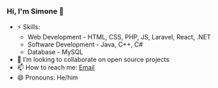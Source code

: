 ### Hi, I'm Simone 👋

<!--
Here are some ideas to get you started:

- 🔭 I’m currently working on ...
- 🌱 I’m currently learning ...
- 👯 I’m looking to collaborate on ...
- 🤔 I’m looking for help with ...
- 💬 Ask me about ...
- 📫 How to reach me: ...
- 😄 Pronouns: ...
- ⚡ Fun fact: ...
-->

- ⚡ Skills:  
    - Web Development - HTML, CSS, PHP, JS, Laravel, React, .NET
    - Software Development - Java, C++, C#
    - Database - MySQL
- 👯 I’m looking to collaborate on open source projects
- 📫 How to reach me: [Email](mailto:simonedode10@gmail.com)
- 😄 Pronouns: He/him
